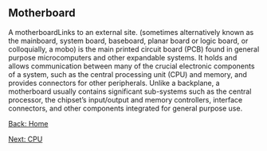 ## Motherboard
A motherboardLinks to an external site. (sometimes alternatively known as the mainboard, system board, baseboard, planar board or logic board, or colloquially, a mobo) is the main printed circuit board (PCB) found in general 
purpose microcomputers and other expandable systems. It holds and allows communication between many of the crucial electronic components of a system, such as the central processing unit (CPU) and memory, and provides 
connectors for other peripherals. Unlike a backplane, a motherboard usually contains significant sub-systems such as the central processor, the chipset’s input/output and memory controllers, interface connectors, and other 
components integrated for general purpose use.

[Back: Home](README.md)

[Next: CPU](CPU.md)
